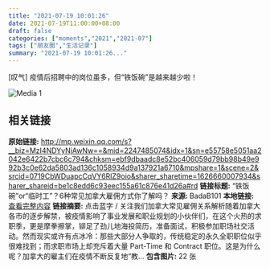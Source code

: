 ```yaml
---
title: "2021-07-19 10:01:26"
date: 2021-07-19T11:00:00+08:00
draft: false
categories: ["moments","2021","2021-07"]
tags: ["朋友圈","生活记录"]
summary: "2021-07-19 10:01:26..."
---
```


[叹气] 疫情后招聘中的岗位虽多，但“铁饭碗”是越来越少啦！

![Media 1](/Moments/photos/2021-07-19/202107191001260.jpg)

## 相关链接

**原始链接:** http://mp.weixin.qq.com/s?__biz=MzI4NDYyNjAwNw==&mid=2247485074&idx=1&sn=e55758e5051aa2042e6422b7cbc6c794&chksm=ebf9dbaadc8e52bc406059d79bb98b49e992b3c0e62da5803ad136c1058934d9a137921a6710&mpshare=1&scene=2&srcid=0719CbWDuapcCqVY6RlZ9oio&sharer_sharetime=1626660007934&sharer_shareid=be1c8edd6c93eec155a61c876e41d26a#rd
**链接标题:** “铁饭碗”or“临时工”？6种常见加拿大雇佣方式你了解吗？
**来源:** BadaB101
**本地链接:** [查看完整内容](/link_content/2021/07/2021-07-19-1/link_content/)
**链接摘要:** 点击蓝字 / 关注我们加拿大常见雇佣关系解析随着加拿大各市的逐步解禁，被疫情影响了事业发展和职业规划的小伙伴们，在这个火热的求职季，更是摩拳擦掌，铆足了劲儿地海投简历，准备面试，积极参加职场社交活动。然而现实或许有点冰冷：那些大部分人争取的，传统稳定的永久全职职位似乎很难找到；而求职市场上却充斥着大量 Part-Time 和 Contract 职位。这是为什么呢？加拿大的雇主们在疫情不断反复地“教...
**包含图片:** 22 张


